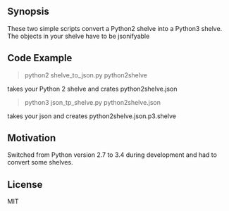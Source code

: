 ## Synopsis

These two simple scripts convert a Python2 shelve into a Python3 shelve. The objects in your shelve have to be jsonifyable

## Code Example

> python2 shelve_to_json.py python2shelve


takes your Python 2 shelve and crates python2shelve.json

> python3 json_tp_shelve.py python2shelve.json

takes your json and creates python2shelve.json.p3.shelve

## Motivation

Switched from Python version 2.7 to 3.4 during development and had to convert some shelves.

## License

MIT